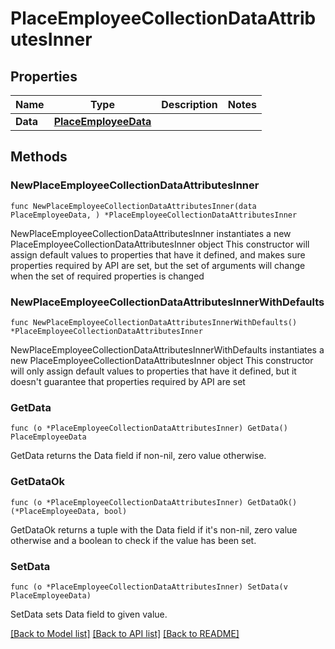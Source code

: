 # PlaceEmployeeCollectionDataAttributesInner

## Properties

Name | Type | Description | Notes
------------ | ------------- | ------------- | -------------
**Data** | [**PlaceEmployeeData**](PlaceEmployeeData.md) |  | 

## Methods

### NewPlaceEmployeeCollectionDataAttributesInner

`func NewPlaceEmployeeCollectionDataAttributesInner(data PlaceEmployeeData, ) *PlaceEmployeeCollectionDataAttributesInner`

NewPlaceEmployeeCollectionDataAttributesInner instantiates a new PlaceEmployeeCollectionDataAttributesInner object
This constructor will assign default values to properties that have it defined,
and makes sure properties required by API are set, but the set of arguments
will change when the set of required properties is changed

### NewPlaceEmployeeCollectionDataAttributesInnerWithDefaults

`func NewPlaceEmployeeCollectionDataAttributesInnerWithDefaults() *PlaceEmployeeCollectionDataAttributesInner`

NewPlaceEmployeeCollectionDataAttributesInnerWithDefaults instantiates a new PlaceEmployeeCollectionDataAttributesInner object
This constructor will only assign default values to properties that have it defined,
but it doesn't guarantee that properties required by API are set

### GetData

`func (o *PlaceEmployeeCollectionDataAttributesInner) GetData() PlaceEmployeeData`

GetData returns the Data field if non-nil, zero value otherwise.

### GetDataOk

`func (o *PlaceEmployeeCollectionDataAttributesInner) GetDataOk() (*PlaceEmployeeData, bool)`

GetDataOk returns a tuple with the Data field if it's non-nil, zero value otherwise
and a boolean to check if the value has been set.

### SetData

`func (o *PlaceEmployeeCollectionDataAttributesInner) SetData(v PlaceEmployeeData)`

SetData sets Data field to given value.



[[Back to Model list]](../README.md#documentation-for-models) [[Back to API list]](../README.md#documentation-for-api-endpoints) [[Back to README]](../README.md)


